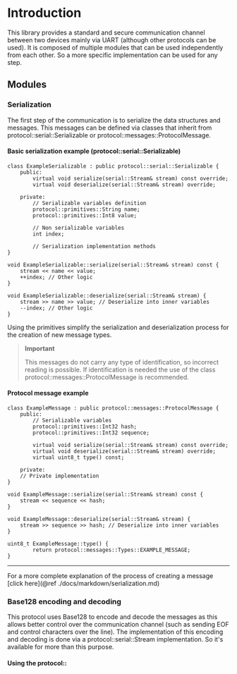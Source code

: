 # Introduction
This library provides a standard and secure communication channel between two devices mainly via UART (although other protocols can be used). 
It is composed of multiple modules that can be used independently from each other. So a more specific implementation can be used for any step.

## Modules
### Serialization
The first step of the communication is to serialize the data structures and messages. This messages can be defined via classes that inherit from protocol::serial::Serializable or protocol::messages::ProtocolMessage.
#### Basic serialization example (protocol::serial::Serializable)
```
class ExampleSerializable : public protocol::serial::Serializable {
    public:
        virtual void serialize(serial::Stream& stream) const override;
        virtual void deserialize(serial::Stream& stream) override;

    private:
        // Serializable variables definition
        protocol::primitives::String name;
        protocol::primitives::Int8 value;

        // Non serializable variables
        int index;

        // Serialization implementation methods
}

void ExampleSerializable::serialize(serial::Stream& stream) const {
    stream << name << value;
    ++index; // Other logic
}

void ExampleSerializable::deserialize(serial::Stream& stream) {
    stream >> name >> value; // Deserialize into inner variables
    --index; // Other logic
}
```
Using the primitives simplify the serialization and deserialization process for the creation of new message types. 
> **Important**
>
> This messages do not carry any type of identification, so incorrect reading is possible. If identification is needed the use of the class protocol::messages::ProtocolMessage is recommended.

#### Protocol message example
```
class ExampleMessage : public protocol::messages::ProtocolMessage {
    public:
        // Serializable variables
        protocol::primitives::Int32 hash;
        protocol::primitives::Int32 sequence;

        virtual void serialize(serial::Stream& stream) const override;
        virtual void deserialize(serial::Stream& stream) override;
        virtual uint8_t type() const;

    private: 
    // Private implementation
}

void ExampleMessage::serialize(serial::Stream& stream) const {
    stream << sequence << hash;
}

void ExampleMessage::deserialize(serial::Stream& stream) {
    stream >> sequence >> hash; // Deserialize into inner variables
}

uint8_t ExampleMessage::type() {
        return protocol::messages::Types::EXAMPLE_MESSAGE;
}
```
---
For a more complete explanation of the process of creating a message [click here](@ref ./docs/markdown/serialization.md)

### Base128 encoding and decoding
This protocol uses Base128 to encode and decode the messages as this allows better control over the communication channel (such as sending EOF and control characters over the line).
The implementation of this encoding and decoding is done via a protocol::serial::Stream implementation. So it's available for more than this purpose.
#### Using the protocol::
